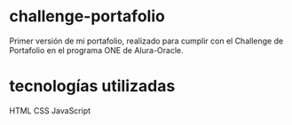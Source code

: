# challenge-portafolio

Primer versión de mi portafolio, realizado para cumplir con el Challenge de Portafolio en el programa ONE de Alura-Oracle.

# tecnologías utilizadas

HTML
CSS
JavaScript
